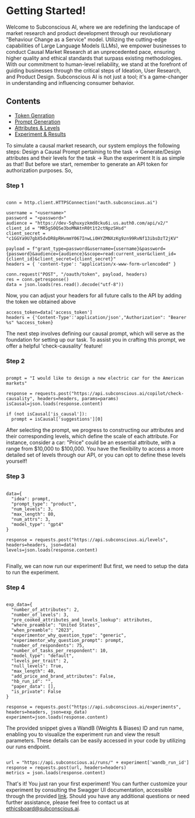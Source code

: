 # Getting Started!

Welcome to Subconscious AI, where we are redefining the landscape of market research and product development through our revolutionary "Behaviour Change as a Service" model. Utilizing the cutting-edge capabilities of Large Language Models (LLMs), we empower businesses to conduct Causal Market Research at an unprecedented pace, ensuring higher quality and ethical standards that surpass existing methodologies. With our commitment to human-level reliability, we stand at the forefront of guiding businesses through the critical steps of Ideation, User Research, and Product Design. Subconscious AI is not just a tool; it's a game-changer in understanding and influencing consumer behavior.

## Contents
- [Token Genration](https://github.com/Subconscious-ai/sublime/tree/API/api#step-1)
- [Prompt Generation](https://github.com/Subconscious-ai/sublime/tree/API/api#step-2)
- [Attributes & Levels](https://github.com/Subconscious-ai/sublime/tree/API/api#step-3)
- [Experiment & Results](https://github.com/Subconscious-ai/sublime/tree/API/api#step-4)

To simulate a causal market research, our system employs the following steps:
Design a Causal Prompt pertaining to the task  -> Generate/Design attributes and their levels for the task -> Run the experiment
It is as simple as that! But before we start, remember to generate an API token for authorization purposes. So, 

### Step 1

```

conn = http.client.HTTPSConnection("auth.subconscious.ai")

username = "<username>"
password = "<password>"
audience = "https://dev-5qhuxyzkmd8cku6i.us.auth0.com/api/v2/"
client_id = "MR5gS0QSe3boMNAtnR0t1t2ctNpzSHsd"
client_secret = "c1GGYa9U7gbX5dvDR8pRHvmmY067InwLi0HYZMNXzKg9zn99RvNf13ibsDzT2jKV"

payload = f"grant_type=password&username={username}&password={password}&audience={audience}&scope=read:current_user&client_id={client_id}&client_secret={client_secret}"
headers = { 'content-type': "application/x-www-form-urlencoded" }

conn.request("POST", "/oauth/token", payload, headers)
res = conn.getresponse()
data = json.loads(res.read().decode("utf-8"))

```

Now, you can adjust your headers for all future calls to the API by adding the token we obtained above

```
access_token=data['access_token']
headers = {'Content-Type':'application/json',"Authorization": "Bearer %s" %access_token}

```

The next step involves defining our causal prompt, which will serve as the foundation for setting up our task. To assist you in crafting this prompt, we offer a helpful 'check-causality' feature!


### Step 2

```

prompt = "I would like to design a new electric car for the American markets"

response = requests.post("https://api.subconscious.ai/copilot/check-causality", headers=headers, params=params)
isCausal=json.loads(response.content)

if (not isCausal['is_causal']):
  prompt = isCausal['suggestions'][0]

```

After selecting the prompt, we progress to constructing our attributes and their corresponding levels, which define the scale of each attribute. For instance, consider a car: "Price" could be an essential attribute, with a range from $10,000 to $100,000. You have the flexibility to access a more detailed set of levels through our API, or you can opt to define these levels yourself!

### Step 3

```

data={
  "idea": prompt,
  "prompt_type": "product",
  "num_levels": 3,
  "max_length": 80,
  "num_attrs": 3,
  "model_type": "gpt4"
}

response = requests.post("https://api.subconscious.ai/levels", headers=headers, json=data)
levels=json.loads(response.content)


```

Finally, we can now run our experiment! But first, we need to setup the data to run the experiment.

### Step 4

```

exp_data={
  "number_of_attributes": 2,
  "number_of_levels": 3,
  "pre_cooked_attributes_and_levels_lookup": attributes,
  "where_preamble": "United States",
  "when_preamble": "2023",
  "experimentor_why_question_type": "generic",
  "experimentor_why_question_prompt": prompt,
  "number_of_respondents": 75,
  "number_of_tasks_per_respondent": 10,
  "model_type": "default",
  "levels_per_trait": 2,
  "null_levels": True,
  "max_length": 40,
  "add_price_and_brand_attributes": False,
  "hb_run_id": "",
  "paper_data": [],
  "is_private": False
}

response = requests.post("https://api.subconscious.ai/experiments", headers=headers, json=exp_data)
experiment=json.loads(response.content)

```

The provided snippet gives a WandB (Weights & Biases) ID and run name, enabling you to visualize the experiment run and view the result parameters. These details can be easily accessed in your code by utilizing our runs endpoint.

```

url = "https://api.subconscious.ai/runs/" + experiment['wandb_run_id']
response = requests.post(url, headers=headers)
metrics = json.loads(response.content)

```

That's it! You just ran your first experiment! 
You can further customize your experiment by consulting the Swagger UI documentation, accessible through the provided [link](https://api.subconscious.ai/docs#/). Should you have any additional questions or need further assistance, please feel free to contact us at ethicsboard@subconscious.ai.

